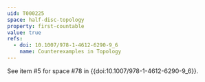 ```yaml
---
uid: T000225
space: half-disc-topology
property: first-countable
value: true
refs:
  - doi: 10.1007/978-1-4612-6290-9_6
    name: Counterexamples in Topology
---
```

See item #5 for space #78 in {{doi:10.1007/978-1-4612-6290-9_6}}.
